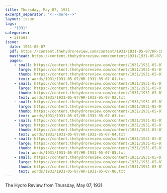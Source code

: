 ```yaml
---
title: Thursday, May 07, 1931
excerpt_separator: "<!--more-->"
layout: issue
tags:
  - "1931"
categories:
  - issues
issue:
  date: 1931-05-07
  pdf: https://content.thehydroreview.com/content/1931/1931-05-07/HR-1931-05-07.pdf
  masthead: https://content.thehydroreview.com/content/1931/1931-05-07/masthead/HR-1931-05-07.jpg
  pages:
    - small: https://content.thehydroreview.com/content/1931/1931-05-07/small/HR-1931-05-07-01.jpg
      large: https://content.thehydroreview.com/content/1931/1931-05-07/large/HR-1931-05-07-01.jpg
      thumb: https://content.thehydroreview.com/content/1931/1931-05-07/thumbnails/HR-1931-05-07-01.jpg
      text: words/1931/1931-05-07/HR-1931-05-07-01.txt
    - small: https://content.thehydroreview.com/content/1931/1931-05-07/small/HR-1931-05-07-02.jpg
      large: https://content.thehydroreview.com/content/1931/1931-05-07/large/HR-1931-05-07-02.jpg
      thumb: https://content.thehydroreview.com/content/1931/1931-05-07/thumbnails/HR-1931-05-07-02.jpg
      text: words/1931/1931-05-07/HR-1931-05-07-02.txt
    - small: https://content.thehydroreview.com/content/1931/1931-05-07/small/HR-1931-05-07-03.jpg
      large: https://content.thehydroreview.com/content/1931/1931-05-07/large/HR-1931-05-07-03.jpg
      thumb: https://content.thehydroreview.com/content/1931/1931-05-07/thumbnails/HR-1931-05-07-03.jpg
      text: words/1931/1931-05-07/HR-1931-05-07-03.txt
    - small: https://content.thehydroreview.com/content/1931/1931-05-07/small/HR-1931-05-07-04.jpg
      large: https://content.thehydroreview.com/content/1931/1931-05-07/large/HR-1931-05-07-04.jpg
      thumb: https://content.thehydroreview.com/content/1931/1931-05-07/thumbnails/HR-1931-05-07-04.jpg
      text: words/1931/1931-05-07/HR-1931-05-07-04.txt
    - small: https://content.thehydroreview.com/content/1931/1931-05-07/small/HR-1931-05-07-05.jpg
      large: https://content.thehydroreview.com/content/1931/1931-05-07/large/HR-1931-05-07-05.jpg
      thumb: https://content.thehydroreview.com/content/1931/1931-05-07/thumbnails/HR-1931-05-07-05.jpg
      text: words/1931/1931-05-07/HR-1931-05-07-05.txt
    - small: https://content.thehydroreview.com/content/1931/1931-05-07/small/HR-1931-05-07-06.jpg
      large: https://content.thehydroreview.com/content/1931/1931-05-07/large/HR-1931-05-07-06.jpg
      thumb: https://content.thehydroreview.com/content/1931/1931-05-07/thumbnails/HR-1931-05-07-06.jpg
      text: words/1931/1931-05-07/HR-1931-05-07-06.txt
---
```


The Hydro Review from Thursday, May 07, 1931

<!--more-->

